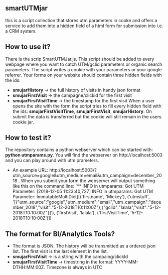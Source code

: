 ## smartUTMjar

this is a script collection that stores utm parameters in cooke and offers a service to add them into a hidden field of a html form for submission into i.e. a CRM system.

## How to use it?

There is the scrip SmartUTMJar.js. This script should be added to every webpage where you want to catch UTM/gclid parameters or organic search parameters.
The script writes a cookie with your parameters or your google referrer. Your forms on your website should contain three hidden fields with the ids:
* **smujarHistory** -> the full history of visits in handy json format
* **smujarFirstVisit** -> the campagne/clickid for the first visit
* **smujarFirstVisitTime** -> the timestamp for the first visit
When a user opens the site with the form the script tries to fill every hidden field with the ids: **smujarFirstVisitTime**, **smujarFirstVisit**, **smujarHistory**. On submit the data is transferred but the cookie will still remain in the users cookie jar.

## How to test it?

The repository contains a python webserver which can be started with: **python utmparams.py**.
You will find the webserver on http://localhost:5003 and you can play around with utm prameters.
* An example URL: http://localhost:5003/?utm_source=google&utm_medium=email&utm_campaign=december_2018 .
When you submit your form the webserver will output something like this on the command line:
`** INFO in utmparams: Got UTM Parameter: [2018-12-05 11:23:40,727] INFO in utmparams: Got UTM Parameter: ImmutableMultiDict([('firstname', 'Mickey'), ('utmstuff', '[{"utm_source":"google","utm_medium":"email","utm_campaign":"december_2018","visit":"5-12-2018T10:11:00Z"},{"gclid":"lalala","visit":"5-12-2018T10:10:00Z"}]'), ('firstVisit', 'lalala'), ('firstVisitTime', '5-12-2018T10:10:00Z')])

## The format for BI/Analytics Tools?

* The format is JSON. The history will be transmitted as a ordered json list. The first visit is the last element in the list.
* **smujarFirstVisit** -> is a string with the campaing/clickId
* **smujarFirstVisitTime** -> timestring in the format: YYYY-MM-DTHH:MM:00Z. Timezone is always in UTC